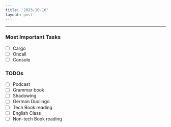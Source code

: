 ```yaml
---
title: '2023-10-16'
layout: post
---
```


---

### Most Important Tasks

- [ ] Cargo
- [ ] Oncall
- [ ] Console

### TODOs

- [ ] Podcast
- [ ] Grammar book
- [ ] Shadowing
- [ ] German Duolingo
- [ ] Tech Book reading
- [ ] English Class
- [ ] Non-tech Book reading
